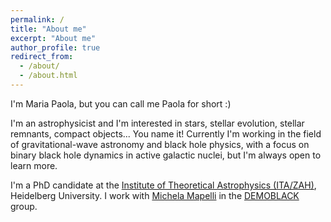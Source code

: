 ```yaml
---
permalink: /
title: "About me"
excerpt: "About me"
author_profile: true
redirect_from: 
  - /about/
  - /about.html
---
```


I'm Maria Paola, but you can call me Paola for short :)

I'm an astrophysicist and I'm interested in stars, stellar evolution, stellar remnants, compact objects... You name it! 
Currently I'm working in the field of gravitational-wave astronomy and black hole physics, with a focus on binary black hole dynamics in active galactic nuclei, but I'm always open to learn more.

I'm a PhD candidate at the [Institute of Theoretical Astrophysics (ITA/ZAH)](https://www.zah.uni-heidelberg.de/welcome), Heidelberg University.
I work with [Michela Mapelli](http://web.pd.astro.it/mapelli/) in the [DEMOBLACK](http://demoblack.com/) group.


